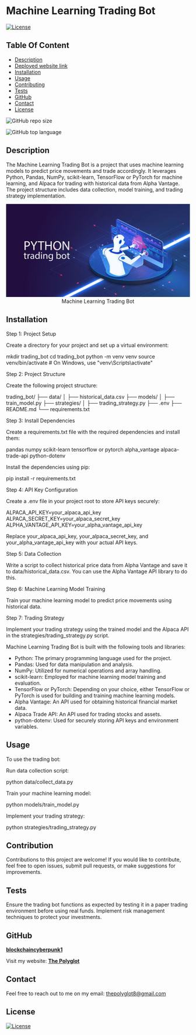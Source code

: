 # Machine Learning Trading Bot

  [![License](https://img.shields.io/static/v1?label=License&message=MIT&color=blue&?style=plastic&logo=appveyor)](https://opensource.org/license/MIT)



## Table Of Content

- [Description](#description)
- [Deployed website link](#deployedWebsite)
- [Installation](#installation)
- [Usage](#usage)
- [Contributing](#contribution)
- [Tests](#tests)
- [GitHub](#github)
- [Contact](#contact)
- [License](#license)




![GitHub repo size](https://img.shields.io/github/repo-size/blockchaincyberpunk1/machine_learning_trading_bot?style=plastic)

  ![GitHub top language](https://img.shields.io/github/languages/top/blockchaincyberpunk1/machine_learning_trading_bot?style=plastic)



## Description

  The Machine Learning Trading Bot is a project that uses machine learning models to predict price movements and trade accordingly. It leverages Python, Pandas, NumPy, scikit-learn, TensorFlow or PyTorch for machine learning, and Alpaca for trading with historical data from Alpha Vantage. The project structure includes data collection, model training, and trading strategy implementation.





<p align="center">
  <img alt="Machine Learning Trading Bot" [Screenshot] src="python-trading-bot.jpg"><br>
Machine Learning Trading Bot
</p>





## Installation

Step 1: Project Setup

Create a directory for your project and set up a virtual environment:


mkdir trading_bot
cd trading_bot
python -m venv venv
source venv/bin/activate  # On Windows, use "venv\Scripts\activate"

Step 2: Project Structure

Create the following project structure:

trading_bot/
├── data/
│   ├── historical_data.csv
├── models/
│   ├── train_model.py
├── strategies/
│   ├── trading_strategy.py
├── .env
├── README.md
└── requirements.txt

Step 3: Install Dependencies

Create a requirements.txt file with the required dependencies and install them:

pandas
numpy
scikit-learn
tensorflow or pytorch
alpha_vantage
alpaca-trade-api
python-dotenv

Install the dependencies using pip:

pip install -r requirements.txt

Step 4: API Key Configuration

Create a .env file in your project root to store API keys securely:

ALPACA_API_KEY=your_alpaca_api_key
ALPACA_SECRET_KEY=your_alpaca_secret_key
ALPHA_VANTAGE_API_KEY=your_alpha_vantage_api_key

Replace your_alpaca_api_key, your_alpaca_secret_key, and your_alpha_vantage_api_key with your actual API keys.

Step 5: Data Collection

Write a script to collect historical price data from Alpha Vantage and save it to data/historical_data.csv. You can use the Alpha Vantage API library to do this.

Step 6: Machine Learning Model Training

Train your machine learning model to predict price movements using historical data.

Step 7: Trading Strategy

Implement your trading strategy using the trained model and the Alpaca API in the strategies/trading_strategy.py script.




Machine Learning Trading Bot is built with the following tools and libraries: <ul><li>Python: The primary programming language used for the project.</li> <li>Pandas: Used for data manipulation and analysis.</li> <li>NumPy: Utilized for numerical operations and array handling.</li> <li>scikit-learn: Employed for machine learning model training and evaluation.</li> <li>TensorFlow or PyTorch: Depending on your choice, either TensorFlow or PyTorch is used for building and training machine learning models.</li> <li>Alpha Vantage: An API used for obtaining historical financial market data.</li> <li>Alpaca Trade API: An API used for trading stocks and assets.</li> <li>python-dotenv: Used for securely storing API keys and environment variables.</li></ul>





## Usage
 
To use the trading bot:

Run data collection script:

python data/collect_data.py

Train your machine learning model:

python models/train_model.py

Implement your trading strategy:

python strategies/trading_strategy.py





## Contribution
 
Contributions to this project are welcome! If you would like to contribute, feel free to open issues, submit pull requests, or make suggestions for improvements.





## Tests
 
Ensure the trading bot functions as expected by testing it in a paper trading environment before using real funds. Implement risk management techniques to protect your investments.





## GitHub

<a href="https://github.com/blockchaincyberpunk1"><strong>blockchaincyberpunk1</a></strong>



<p>Visit my website: <strong><a href="http://blockchaincyberpunk1.github.io/thepolyglot">The Polyglot</a></strong></p>





## Contact

Feel free to reach out to me on my email:
thepolyglot8@gmail.com





## License

[![License](https://img.shields.io/static/v1?label=Licence&message=MIT&color=blue)](https://opensource.org/license/MIT)


